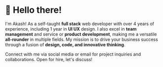 # 👋 Hello there!

I'm Akash! As a self-taught **full stack** web developer with over 4 years of experience, including 1 year in **UI UX** design. I also excel in **team management** and service or **product development**, making me a versatile **all-rounder** in multiple fields. My mission is to drive your business success through a fusion of **design, code, and innovative thinking**.
 
Connect with me via social media or email for project inquiries and collaborations. Open for hire, let's discuss!
